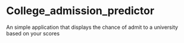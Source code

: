 # College_admission_predictor
An simple application that displays the chance of admit to a university based on your scores
